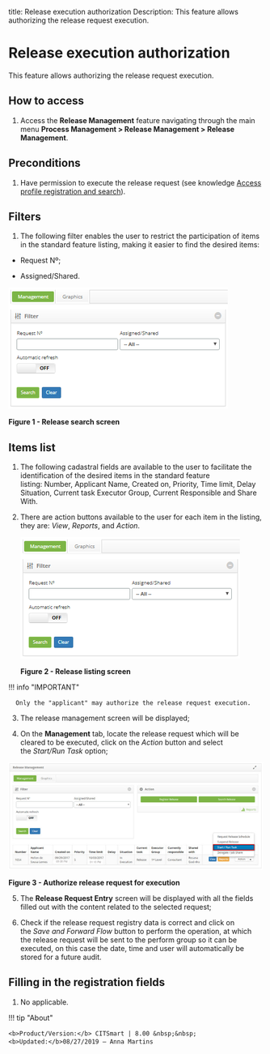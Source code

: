 title: Release execution authorization
Description: This feature allows authorizing the release request execution.

# Release execution authorization

This feature allows authorizing the release request execution.

How to access
-------------

1.  Access the **Release Management** feature navigating through the main
    menu **Process Management > Release Management > Release
    Management**.

Preconditions
-------------

1.  Have permission to execute the release request (see knowledge [Access
    profile registration and search][1]).

Filters
-------

1.  The following filter enables the user to restrict the participation of items
    in the standard feature listing, making it easier to find the desired items:

-   Request Nº;

-   Assigned/Shared.

![figure](images/execute-1.png)

**Figure 1 - Release search screen**

Items list
----------

1.  The following cadastral fields are available to the user to facilitate the
    identification of the desired items in the standard feature
    listing: Number, Applicant Name, Created on, Priority, Time limit, Delay
    Situation, Current task Executor Group, Current Responsible and Share
    With.

2.  There are action buttons available to the user for each item in the listing,
    they are: *View*, *Reports*, and *Action*.

    ![figure](images/execute-1.png)
 
    **Figure 2 - Release listing screen**

   !!! info "IMPORTANT"

      Only the "applicant" may authorize the release request execution.

3.  The release management screen will be displayed;

4.  On the **Management** tab, locate the release request which will be cleared
    to be executed, click on the *Action* button and select the *Start/Run
    Task* option;

   ![figure](images/execute-3.png)
   
   **Figure 3 - Authorize release request for execution**

5.  The **Release Request Entry** screen will be displayed with all the fields
    filled out with the content related to the selected request;

6.  Check if the release request registry data is correct and click on the *Save
    and Forward Flow* button to perform the operation, at which the release
    request will be sent to the perform group so it can be executed, on this
    case the date, time and user will automatically be stored for a future
    audit.

Filling in the registration fields
----------------------------------

1.  No applicable.


[1]:/en-us/citsmart-platform-7/initial-settings/access-settings/profile/user-profile.html

!!! tip "About"

    <b>Product/Version:</b> CITSmart | 8.00 &nbsp;&nbsp;
    <b>Updated:</b>08/27/2019 – Anna Martins
